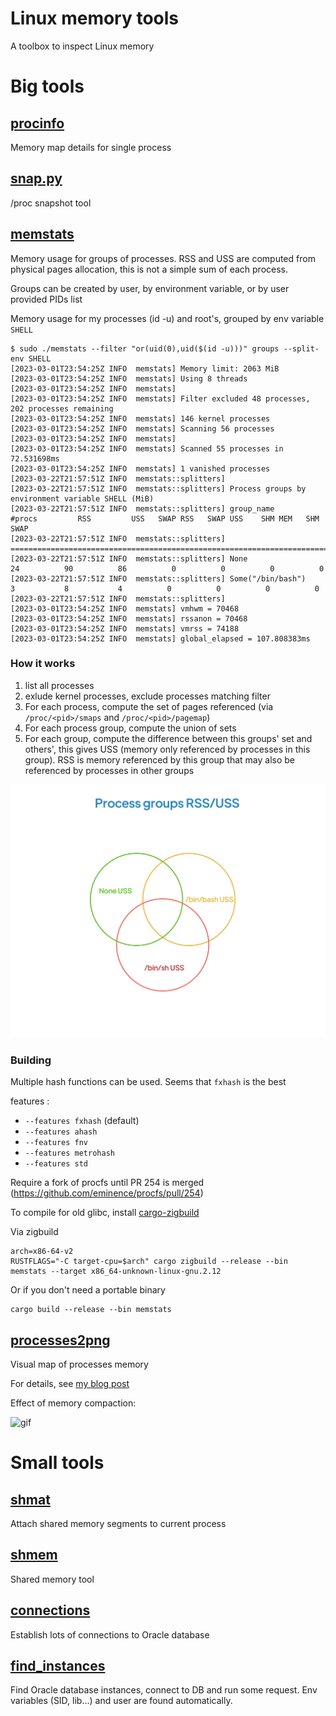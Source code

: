 # Linux memory tools

A toolbox to inspect Linux memory


# Big tools
## [procinfo](src/bin/procinfo.rs)

Memory map details for single process

## [snap.py](proc_snap/README.md)

/proc snapshot tool

## [memstats](src/bin/memstats.rs)

Memory usage for groups of processes. RSS and USS are computed from physical pages allocation, this is not a simple sum of each process.

Groups can be created by user, by environment variable, or by user provided PIDs list

Memory usage for my processes (id -u) and root's, grouped by env variable `SHELL`

```
$ sudo ./memstats --filter "or(uid(0),uid($(id -u)))" groups --split-env SHELL
[2023-03-01T23:54:25Z INFO  memstats] Memory limit: 2063 MiB
[2023-03-01T23:54:25Z INFO  memstats] Using 8 threads
[2023-03-01T23:54:25Z INFO  memstats] 
[2023-03-01T23:54:25Z INFO  memstats] Filter excluded 48 processes, 202 processes remaining
[2023-03-01T23:54:25Z INFO  memstats] 146 kernel processes
[2023-03-01T23:54:25Z INFO  memstats] Scanning 56 processes
[2023-03-01T23:54:25Z INFO  memstats] 
[2023-03-01T23:54:25Z INFO  memstats] Scanned 55 processes in 72.531698ms
[2023-03-01T23:54:25Z INFO  memstats] 1 vanished processes
[2023-03-22T21:57:51Z INFO  memstats::splitters] 
[2023-03-22T21:57:51Z INFO  memstats::splitters] Process groups by environment variable SHELL (MiB)
[2023-03-22T21:57:51Z INFO  memstats::splitters] group_name                     #procs         RSS         USS   SWAP RSS   SWAP USS    SHM MEM   SHM SWAP
[2023-03-22T21:57:51Z INFO  memstats::splitters] =========================================================================================================
[2023-03-22T21:57:51Z INFO  memstats::splitters] None                               24          90          86          0          0          0          0
[2023-03-22T21:57:51Z INFO  memstats::splitters] Some("/bin/bash")                   3           8           4          0          0          0          0
[2023-03-22T21:57:51Z INFO  memstats::splitters] 
[2023-03-01T23:54:25Z INFO  memstats] vmhwm = 70468
[2023-03-01T23:54:25Z INFO  memstats] rssanon = 70468
[2023-03-01T23:54:25Z INFO  memstats] vmrss = 74188
[2023-03-01T23:54:25Z INFO  memstats] global_elapsed = 107.808383ms
```

### How it works
1. list all processes
1. exlude kernel processes, exclude processes matching filter
1. For each process, compute the set of pages referenced (via `/proc/<pid>/smaps` and `/proc/<pid>/pagemap`)
1. For each process group, compute the union of sets
1. For each group, compute the difference between this groups' set and others', this gives USS (memory only referenced by processes in this group). RSS is memory referenced by this group that may also be referenced by processes in other groups

![Memory groups Venn diagram RSS USS](./assets/Process_groups_RSS_USS.png)

### Building

Multiple hash functions can be used. Seems that `fxhash` is the best

features :
* `--features fxhash` (default)
* `--features ahash`
* `--features fnv`
* `--features metrohash`
* `--features std`


Require a fork of procfs until PR 254 is merged (https://github.com/eminence/procfs/pull/254)

To compile for old glibc, install [cargo-zigbuild](https://github.com/rust-cross/cargo-zigbuild)

Via zigbuild
```
arch=x86-64-v2
RUSTFLAGS="-C target-cpu=$arch" cargo zigbuild --release --bin memstats --target x86_64-unknown-linux-gnu.2.12
```

Or if you don't need a portable binary
```
cargo build --release --bin memstats
```

## [processes2png](src/bin/processes2png.rs)

Visual map of processes memory

For details, see [my blog post](https://tatref.github.io/blog/2023-visual-linux-memory-compact/)


Effect of memory compaction:

![gif](https://tatref.github.io/blog/2023-visual-linux-memory-compact/out.gif)


# Small tools
## [shmat](src/bin/shmat.rs)

Attach shared memory segments to current process

## [shmem](src/bin/shmem.rs)

Shared memory tool

## [connections](oracle-tools/src/bin/connections.rs)

Establish lots of connections to Oracle database

## [find_instances](oracle-tools/src/bin/find_instances.rs)

Find Oracle database instances, connect to DB and run some request. Env variables (SID, lib...) and user are found automatically.
